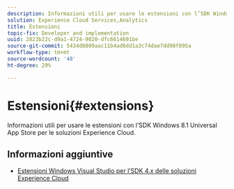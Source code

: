 ```yaml
---
description: Informazioni utili per usare le estensioni con l’SDK Windows 8.1 Universal App Store per le soluzioni Experience Cloud.
solution: Experience Cloud Services,Analytics
title: Estensioni
topic-fix: Developer and implementation
uuid: 2823b22c-d9a1-4724-9020-dfc6614691be
source-git-commit: 5434d8809aac11b4ad6dd1a3c74dae7dd98f095a
workflow-type: tm+mt
source-wordcount: '48'
ht-degree: 29%

---
```



# Estensioni{#extensions}

Informazioni utili per usare le estensioni con l’SDK Windows 8.1 Universal App Store per le soluzioni Experience Cloud.

## Informazioni aggiuntive

+ [Estensioni Windows Visual Studio per l’SDK 4.x delle soluzioni Experience Cloud](/help/windows-appstore/extensions/win-vse-4x.md)
